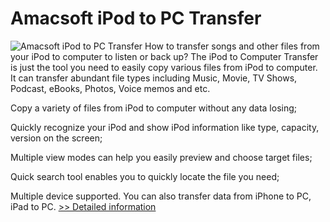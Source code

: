 # Amacsoft iPod to PC Transfer
![Amacsoft iPod to PC Transfer](https://mycommerce.akamaized.net/api/pimages/P300924582/BIG/300924582.PNG)
How to transfer songs and other files from your iPod to computer to listen or back up? The iPod to Computer Transfer is just the tool you need to easily copy various files from iPod to computer. It can transfer abundant file types including Music, Movie, TV Shows, Podcast, eBooks, Photos, Voice memos and etc.

Copy a variety of files from iPod to computer without any data losing;

Quickly recognize your iPod and show iPod information like type, capacity, version on the screen;

Multiple view modes can help you easily preview and choose target files;

Quick search tool enables you to quickly locate the file you need;

Multiple device supported. You can also transfer data from iPhone to PC, iPad to PC.
[>> Detailed information](https://secure.shareit.com/shareit/product.html?productid=300924582&affiliateid=200057808)